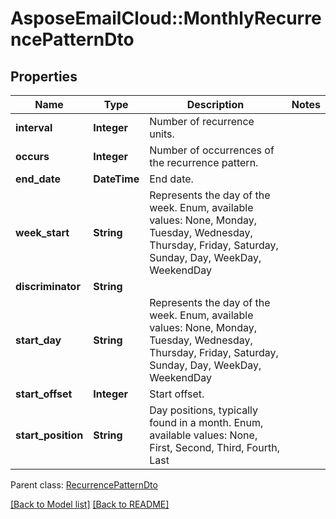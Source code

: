 # AsposeEmailCloud::MonthlyRecurrencePatternDto
## Properties
Name | Type | Description | Notes
------------ | ------------- | ------------- | -------------
**interval** | **Integer** | Number of recurrence units.              | 
**occurs** | **Integer** | Number of occurrences of the recurrence pattern.              | 
**end_date** | **DateTime** | End date.              | 
**week_start** | **String** | Represents the day of the week. Enum, available values: None, Monday, Tuesday, Wednesday, Thursday, Friday, Saturday, Sunday, Day, WeekDay, WeekendDay | 
**discriminator** | **String** |  | 
**start_day** | **String** | Represents the day of the week. Enum, available values: None, Monday, Tuesday, Wednesday, Thursday, Friday, Saturday, Sunday, Day, WeekDay, WeekendDay | 
**start_offset** | **Integer** | Start offset.              | 
**start_position** | **String** | Day positions, typically found in a month. Enum, available values: None, First, Second, Third, Fourth, Last | 

 Parent class: [RecurrencePatternDto](RecurrencePatternDto.md)

[[Back to Model list]](Models.md) [[Back to README]](README.md)


